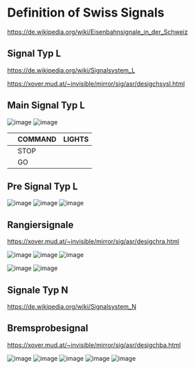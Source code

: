 # Definition of Swiss Signals

https://de.wikipedia.org/wiki/Eisenbahnsignale_in_der_Schweiz

## Signal Typ L
https://de.wikipedia.org/wiki/Signalsystem_L

https://xover.mud.at/~invisible/mirror/sig/asr/desigchsysl.html

## Main Signal Typ L

![image](https://github.com/user-attachments/assets/8e45e168-b9a2-4c62-b69f-2776fc1f977a)
![image](https://github.com/user-attachments/assets/19be14fa-5ad6-433c-9291-4807315de08c)



|    | COMMAND | LIGHTS |
|--- |---      |---     |
|    | STOP    |        |
|    | GO      |        |

## Pre Signal Typ L

![image](https://github.com/user-attachments/assets/623aba0b-034f-4d0f-a568-237be33c95c0)
![image](https://github.com/user-attachments/assets/eaa73297-0f2a-4bdc-83a0-541be6f34dfd)
![image](https://github.com/user-attachments/assets/136d3045-d3b5-41f8-a7ea-b487a304cced)

## Rangiersignale
https://xover.mud.at/~invisible/mirror/sig/asr/desigchra.html

![image](https://github.com/user-attachments/assets/7144cb99-c26b-4ff0-a2d5-4cadb6b60d21)
![image](https://github.com/user-attachments/assets/41a5e8a8-9251-400a-bc7b-6c1ae55e88c9)
![image](https://github.com/user-attachments/assets/d8ff2fea-0f39-47dc-b9a9-4a19f96f7e20)


![image](https://github.com/user-attachments/assets/262ecd39-2267-495d-9eb0-dfe8cd0fa090)
![image](https://github.com/user-attachments/assets/3c91e097-0160-4b85-bfc3-804046bd5dd8)

## Signale Typ N
https://de.wikipedia.org/wiki/Signalsystem_N

## Bremsprobesignal
https://xover.mud.at/~invisible/mirror/sig/asr/desigchba.html

![image](https://github.com/user-attachments/assets/6bc7d253-276b-4ff1-b107-c80f1b8a9cea)
![image](https://github.com/user-attachments/assets/e0971091-5a49-4dbb-ae4d-467e7c96e064)
![image](https://github.com/user-attachments/assets/4d403e2a-a64c-4dae-8646-633a7ac09515)
![image](https://github.com/user-attachments/assets/baa36480-b779-48ca-90ea-79a62c11a2a3)
![image](https://github.com/user-attachments/assets/06092919-2f25-4023-a9cd-896408aaacb7)
